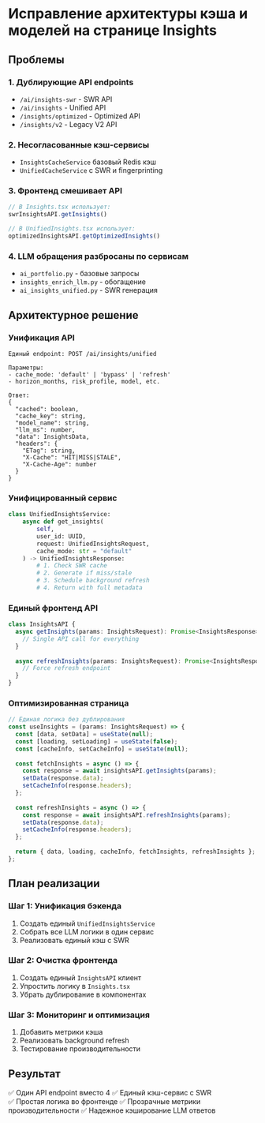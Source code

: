 # Исправление архитектуры кэша и моделей на странице Insights

## Проблемы

### 1. Дублирующие API endpoints
- `/ai/insights-swr` - SWR API  
- `/ai/insights` - Unified API
- `/insights/optimized` - Optimized API
- `/insights/v2` - Legacy V2 API

### 2. Несогласованные кэш-сервисы
- `InsightsCacheService` базовый Redis кэш
- `UnifiedCacheService` с SWR и fingerprinting

### 3. Фронтенд смешивает API
```typescript
// В Insights.tsx использует:
swrInsightsAPI.getInsights()

// В UnifiedInsights.tsx использует:  
optimizedInsightsAPI.getOptimizedInsights()
```

### 4. LLM обращения разбросаны по сервисам
- `ai_portfolio.py` - базовые запросы
- `insights_enrich_llm.py` - обогащение 
- `ai_insights_unified.py` - SWR генерация

## Архитектурное решение

### Унификация API
```
Единый endpoint: POST /ai/insights/unified

Параметры:
- cache_mode: 'default' | 'bypass' | 'refresh'
- horizon_months, risk_profile, model, etc.

Ответ:
{
  "cached": boolean,
  "cache_key": string,
  "model_name": string,
  "llm_ms": number,
  "data": InsightsData,
  "headers": {
    "ETag": string,
    "X-Cache": "HIT|MISS|STALE",
    "X-Cache-Age": number
  }
}
```

### Унифицированный сервис
```python
class UnifiedInsightsService:
    async def get_insights(
        self,
        user_id: UUID,
        request: UnifiedInsightsRequest,
        cache_mode: str = "default"
    ) -> UnifiedInsightsResponse:
        # 1. Check SWR cache
        # 2. Generate if miss/stale  
        # 3. Schedule background refresh
        # 4. Return with full metadata
```

### Единый фронтенд API
```typescript
class InsightsAPI {
  async getInsights(params: InsightsRequest): Promise<InsightsResponse> {
    // Single API call for everything
  }
  
  async refreshInsights(params: InsightsRequest): Promise<InsightsResponse> {
    // Force refresh endpoint
  }
}
```

### Оптимизированная страница
```typescript
// Единая логика без дублирования
const useInsights = (params: InsightsRequest) => {
  const [data, setData] = useState(null);
  const [loading, setLoading] = useState(false);
  const [cacheInfo, setCacheInfo] = useState(null);
  
  const fetchInsights = async () => {
    const response = await insightsAPI.getInsights(params);
    setData(response.data);
    setCacheInfo(response.headers);
  };
  
  const refreshInsights = async () => {
    const response = await insightsAPI.refreshInsights(params);
    setData(response.data);
    setCacheInfo(response.headers);
  };
  
  return { data, loading, cacheInfo, fetchInsights, refreshInsights };
};
```

## План реализации

### Шаг 1: Унификация бэкенда
1. Создать единый `UnifiedInsightsService`
2. Собрать все LLM логики в один сервис
3. Реализовать единый кэш с SWR

### Шаг 2: Очистка фронтенда  
1. Создать единый `InsightsAPI` клиент
2. Упростить логику в `Insights.tsx`
3. Убрать дублирование в компонентах

### Шаг 3: Мониторинг и оптимизация
1. Добавить метрики кэша
2. Реализовать background refresh
3. Тестирование производительности

## Результат

✅ Один API endpoint вместо 4
✅ Единый кэш-сервис с SWR  
✅ Простая логика во фронтенде
✅ Прозрачные метрики производительности
✅ Надежное кэширование LLM ответов








